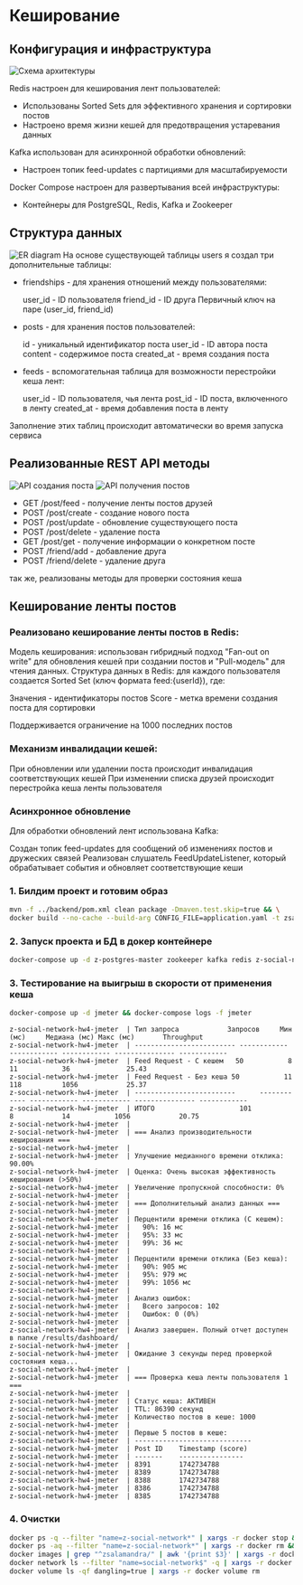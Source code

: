 # Кеширование

## Конфигурация и инфраструктура
![Схема архитектуры](./img/deploy-arch.png)

Redis настроен для кеширования лент пользователей:
 - Использованы Sorted Sets для эффективного хранения и сортировки постов
 - Настроено время жизни кешей для предотвращения устаревания данных

Kafka использован для асинхронной обработки обновлений:

 - Настроен топик feed-updates с партициями для масштабируемости
 
Docker Compose настроен для развертывания всей инфраструктуры:

 - Контейнеры для PostgreSQL, Redis, Kafka и Zookeeper


## Структура данных
![ER diagram](./img/er.png)
На основе существующей таблицы users я создал три дополнительные таблицы:

 - friendships - для хранения отношений между пользователями:

    user_id - ID пользователя
    friend_id - ID друга
    Первичный ключ на паре (user_id, friend_id)

 - posts - для хранения постов пользователей:

    id - уникальный идентификатор поста
    user_id - ID автора поста
    content - содержимое поста
    created_at - время создания поста

 - feeds - вспомогательная таблица для возможности перестройки кеша лент:

    user_id - ID пользователя, чья лента
    post_id - ID поста, включенного в ленту
    created_at - время добавления поста в ленту

Заполнение этих таблиц происходит автоматически во время запуска сервиса

## Реализованные REST API методы
![API создания поста](./img/sequnce-diagram-post-create.png)
![API получения постов](./img/sequence-diagram-get-posts.png)
 - GET /post/feed - получение ленты постов друзей
 - POST /post/create - создание нового поста
 - POST /post/update - обновление существующего поста
 - POST /post/delete - удаление поста
 - GET /post/get - получение информации о конкретном посте
 - POST /friend/add - добавление друга
 - POST /friend/delete - удаление друга

так же, реализованы методы для проверки состояния кеша

## Кеширование ленты постов
### Реализовано кеширование ленты постов в Redis:

Модель кеширования: использован гибридный подход "Fan-out on write" для обновления кешей при создании постов и "Pull-модель" для чтения данных.
Структура данных в Redis: для каждого пользователя создается Sorted Set (ключ формата feed:{userId}), где:

Значения - идентификаторы постов
Score - метка времени создания поста для сортировки

Поддерживается ограничение на 1000 последних постов

### Механизм инвалидации кешей:

При обновлении или удалении поста происходит инвалидация соответствующих кешей
При изменении списка друзей происходит перестройка кеша ленты пользователя

### Асинхронное обновление 

Для обработки обновлений лент использована Kafka:

Создан топик feed-updates для сообщений об изменениях постов и дружеских связей
Реализован слушатель FeedUpdateListener, который обрабатывает события и обновляет соответствующие кеши

### 1. Билдим проект и готовим образ
```bash
mvn -f ../backend/pom.xml clean package -Dmaven.test.skip=true && \
docker build --no-cache --build-arg CONFIG_FILE=application.yaml -t zsalamandra/z-social-network-hw4 -f ../backend/Dockerfile ../backend  
```

### 2. Запуск проекта и БД в докер контейнере
```bash
docker-compose up -d z-postgres-master zookeeper kafka redis z-social-network-hw4
```

### 3. Тестирование на выигрыш в скорости от применения кеша
```bash
docker-compose up -d jmeter && docker-compose logs -f jmeter
```

```
z-social-network-hw4-jmeter  | Тип запроса            Запросов     Мин (мс)     Медиана (мс) Макс (мс)       Throughput
z-social-network-hw4-jmeter  | ------------------------- ------------ ------------ ------------ --------------- ------------
z-social-network-hw4-jmeter  | Feed Request - С кешем   50           8            11           36              25.43       
z-social-network-hw4-jmeter  | Feed Request - Без кеша 50           11           118          1056            25.37
z-social-network-hw4-jmeter  | -------------------------      ------------ ------------ ------------ --------------- ------------
z-social-network-hw4-jmeter  | ИТОГО                     101          8            14           1056            20.75
z-social-network-hw4-jmeter  |
z-social-network-hw4-jmeter  | === Анализ производительности кеширования ===
z-social-network-hw4-jmeter  |
z-social-network-hw4-jmeter  | Улучшение медианного времени отклика: 90.00%
z-social-network-hw4-jmeter  | Оценка: Очень высокая эффективность кеширования (>50%)
z-social-network-hw4-jmeter  | Увеличение пропускной способности: 0%
z-social-network-hw4-jmeter  |
z-social-network-hw4-jmeter  | === Дополнительный анализ данных ===
z-social-network-hw4-jmeter  |
z-social-network-hw4-jmeter  | Перцентили времени отклика (С кешем):
z-social-network-hw4-jmeter  |   90%: 16 мс
z-social-network-hw4-jmeter  |   95%: 33 мс
z-social-network-hw4-jmeter  |   99%: 36 мс
z-social-network-hw4-jmeter  |
z-social-network-hw4-jmeter  | Перцентили времени отклика (Без кеша):
z-social-network-hw4-jmeter  |   90%: 905 мс
z-social-network-hw4-jmeter  |   95%: 979 мс
z-social-network-hw4-jmeter  |   99%: 1056 мс
z-social-network-hw4-jmeter  |
z-social-network-hw4-jmeter  | Анализ ошибок:
z-social-network-hw4-jmeter  |   Всего запросов: 102
z-social-network-hw4-jmeter  |   Ошибок: 0 (0%)
z-social-network-hw4-jmeter  |
z-social-network-hw4-jmeter  | Анализ завершен. Полный отчет доступен в папке /results/dashboard/
z-social-network-hw4-jmeter  |
z-social-network-hw4-jmeter  | Ожидание 3 секунды перед проверкой состояния кеша...
z-social-network-hw4-jmeter  | 
z-social-network-hw4-jmeter  | === Проверка кеша ленты пользователя 1 ===
z-social-network-hw4-jmeter  |
z-social-network-hw4-jmeter  | Статус кеша: АКТИВЕН
z-social-network-hw4-jmeter  | TTL: 86390 секунд
z-social-network-hw4-jmeter  | Количество постов в кеше: 1000
z-social-network-hw4-jmeter  |
z-social-network-hw4-jmeter  | Первые 5 постов в кеше:
z-social-network-hw4-jmeter  | -----------------------------
z-social-network-hw4-jmeter  | Post ID    Timestamp (score)
z-social-network-hw4-jmeter  | -------    ----------------
z-social-network-hw4-jmeter  | 8391       1742734788
z-social-network-hw4-jmeter  | 8389       1742734788
z-social-network-hw4-jmeter  | 8388       1742734788
z-social-network-hw4-jmeter  | 8386       1742734788
z-social-network-hw4-jmeter  | 8385       1742734788
```

### 4. Очистки
```bash
docker ps -q --filter "name=z-social-network*" | xargs -r docker stop && \
docker ps -aq --filter "name=z-social-network*" | xargs -r docker rm && \
docker images | grep "^zsalamandra/" | awk '{print $3}' | xargs -r docker rmi && \
docker network ls --filter "name=social-network$" -q | xargs -r docker network rm && \
docker volume ls -qf dangling=true | xargs -r docker volume rm
```